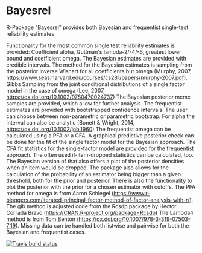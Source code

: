 # Bayesrel
R-Package "Bayesrel" provides both Bayesian and frequentist single-test reliability estimates

Functionality for the most common single test reliability estimates is provided: 
    Coefficient alpha, Guttman's lambda-2/-4/-6, greatest lower bound and coefficient omega. 
    The Bayesian estimates are provided with credible intervals. 
    The method for the Bayesian estimates is sampling from the posterior inverse Wishart for all coefficients but omega
    (Murphy, 2007, https://www.seas.harvard.edu/courses/cs281/papers/murphy-2007.pdf).
    Gibbs Sampling from the joint conditional distributions of a single factor model in the case of omega
    (Lee, 2007, https://dx.doi.org/10.1002/9780470024737)
    The Bayesian posterior mcmc samples are provided, which allow for further analysis. 
    The frequentist estimates are provided with bootstrapped confidence intervals. 
    The user can choose between non-parametric or parametric bootstrap. 
    For alpha the interval can also be analytic (Bonett & Wright, 2014, https://dx.doi.org/10.1002/job.1960)
    The frequentist omega can be calculated using a PFA or a CFA. 
    A graphical predictive posterior check can be done for the fit of the single factor model for the Bayesian approach. 
    The CFA fit statistics for the single-factor model are provided for the frequentist approach.
    The often used if-item-dropped statistics can be calculated, too. 
    The Bayesian version of that also offers a plot of the posterior densities when an item would be dropped.
    The package also allows for the calculation of the probability of an estimator being bigger than a given threshold, 
    both for the prior and posterior.
    There is also the functionality to plot the posterior with the prior for a chosen estimator with cutoffs. 
    The PFA method for omega is from Aaron Schlegel (https://www.r-bloggers.com/iterated-principal-factor-method-of-factor-analysis-with-r/). 
    The glb method is adjusted code from the Rcsdp package by Hector Corrada Bravo (https://CRAN.R-project.org/package=Rcsdp) 
    The Lambda4 method is from Tom Benton (https://dx.doi.org/10.1007/978-3-319-07503-7_19). 
    Missing data can be handled both listwise and pairwise for both the Bayesian and frequentist cases.
    
   
   <!-- badges: start -->
[![Travis build status](https://travis-ci.org/juliuspf/Bayesrel.svg?branch=master)](https://travis-ci.org/juliuspf/Bayesrel)
<!-- badges: end -->
